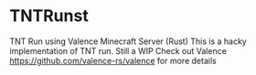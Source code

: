 # TNTRunst
TNT Run using Valence Minecraft Server (Rust)
This is a hacky implementation of TNT run. Still a WIP
Check out Valence https://github.com/valence-rs/valence for more details
